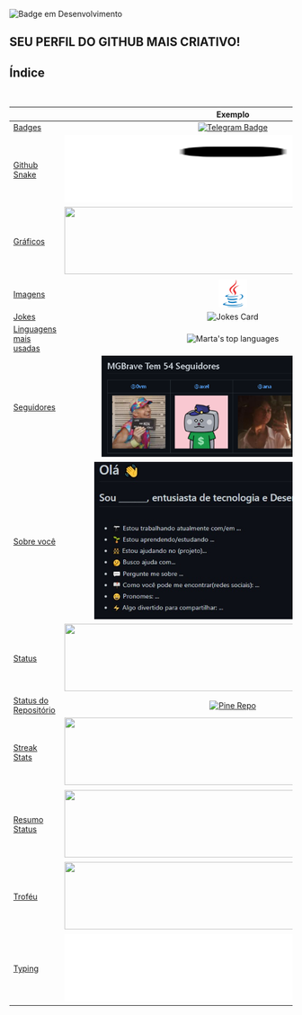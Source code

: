 ![Badge em Desenvolvimento](http://img.shields.io/static/v1?label=STATUS&message=EM%20DESENVOLVIMENTO&color=GREEN&style=for-the-badge)

## SEU PERFIL DO GITHUB MAIS CRIATIVO!


## Índice

<br>

|| Exemplo|
|---|:---:|
| [Badges](./badge.md)|[![Telegram Badge](https://img.shields.io/badge/Telegram-2CA5E0?style=for-the-badge&logo=telegram&logoColor=white)]()|
| [Github Snake](./snake.md)|<img src="https://github.com/MGBrave/MGBrave/blob/output/github-contribution-grid-snake.svg" height="120" width="600">|
|[Gráficos](./graficos.md)| <img src="https://starchart.cc/MGBrave/badges.svg" height="120" width="600"> |
|[Imagens](./image.md)|<img src="https://raw.githubusercontent.com/devicons/devicon/master/icons/java/java-original.svg" alt="java" width="50" height="50"/>|
|[Jokes](./jokes.md)|![Jokes Card](https://readme-jokes.vercel.app/api)|
|[Linguagens mais usadas](./linguagensUsadas.md)| ![Marta's top languages](https://github-readme-stats.vercel.app/api/top-langs/?username=MGBrave&theme=blue-green)|
|[Seguidores](./followers.md)|<img src="https://github.com/MGBrave/things-for-your-github-profile/blob/main/img/followers.png?raw=true"  height="180" > |
| [Sobre você](./comeco.md)| <img src="https://github.com/MGBrave/things-for-your-github-profile/blob/main/img/aboutyou.jpg?raw=true"  height="280" >  |
| [Status](./status.md)|<img src="https://github-readme-stats.vercel.app/api?username=MGBrave&bg_color=30,e96443,904e95&title_color=fff&text_color=fff" height="120" width="600">|
| [Status do Repositório](./statusRepositorio.md)|[![Pine Repo](https://github-readme-stats.vercel.app/api/pin/?username=MGBrave&repo=github-readme-stats&cache_seconds=86400&theme=rose_pine)]()|
| [Streak Stats](./streakStats.md)|<img src="https://github-readme-streak-stats.herokuapp.com/?user=MGBrave" height="120" width="600">|
| [Resumo Status](./resumoStatus.md)|<img src="https://github-profile-summary-cards.vercel.app/api/cards/profile-details?username=MGBrave&theme=radical" height="120" width="600">|
|[Troféu](./trofeu.md)|<img src="https://github-profile-trophy.vercel.app/?username=sciencepal&theme=juicyfresh&no-frame=true&row=1&&margin-w=20&no-bg=true" height="120" width="600"> |
|[Typing](./typing.md)| <img src="https://raw.githubusercontent.com/MGBrave/things-for-your-github-profile/fcab89e6b75f9d0be95fe88fea5528a7a3ff5cbc/img/giveStarRepo.svg" height="120" width="600">|

